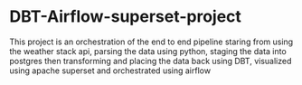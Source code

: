 # DBT-Airflow-superset-project
This project is an orchestration of the end to end pipeline staring from using the weather stack api, parsing the data using python, staging the data into postgres then transforming and placing the data back using DBT, visualized using apache superset and orchestrated using airflow
